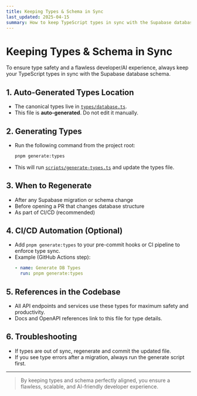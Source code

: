 ```yaml
---
title: Keeping Types & Schema in Sync
last_updated: 2025-04-15
summary: How to keep TypeScript types in sync with the Supabase database schema for flawless developer/AI productivity.
---
```


# Keeping Types & Schema in Sync

To ensure type safety and a flawless developer/AI experience, always keep your TypeScript types in sync with the Supabase database schema.

## 1. **Auto-Generated Types Location**
- The canonical types live in [`types/database.ts`](../../types/database.ts).
- This file is **auto-generated**. Do not edit it manually.

## 2. **Generating Types**
- Run the following command from the project root:

  ```sh
  pnpm generate:types
  ```
- This will run [`scripts/generate-types.ts`](../../scripts/generate-types.ts) and update the types file.

## 3. **When to Regenerate**
- After any Supabase migration or schema change
- Before opening a PR that changes database structure
- As part of CI/CD (recommended)

## 4. **CI/CD Automation (Optional)**
- Add `pnpm generate:types` to your pre-commit hooks or CI pipeline to enforce type sync.
- Example (GitHub Actions step):
  ```yaml
  - name: Generate DB Types
    run: pnpm generate:types
  ```

## 5. **References in the Codebase**
- All API endpoints and services use these types for maximum safety and productivity.
- Docs and OpenAPI references link to this file for type details.

## 6. **Troubleshooting**
- If types are out of sync, regenerate and commit the updated file.
- If you see type errors after a migration, always run the generate script first.

---

> By keeping types and schema perfectly aligned, you ensure a flawless, scalable, and AI-friendly developer experience.
